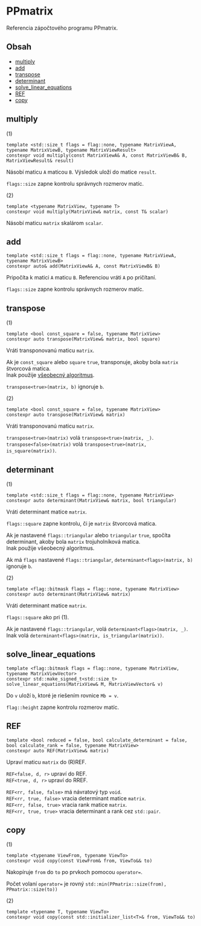 ﻿# PPmatrix

Referencia zápočtového programu PPmatrix.

## Obsah

* [multiply](#multiply)
* [add](#add)
* [transpose](#transpose)
* [determinant](#determinant)
* [solve_linear_equations](#solve_linear_equations)
* [REF](#REF)
* [copy](#copy)

## multiply

(1)

```
template <std::size_t flags = flag::none, typename MatrixViewA, typename MatrixViewB, typename MatrixViewResult>
constexpr void multiply(const MatrixViewA& A, const MatrixViewB& B, MatrixViewResult& result)
```

Násobí maticu `A` maticou `B`. Výsledok uloží do matice `result`.

`flags::size` zapne kontrolu správnych rozmerov matíc.

(2)

```
template <typename MatrixView, typename T>
constexpr void multiply(MatrixView& matrix, const T& scalar)
```

Násobí maticu `matrix` skalárom `scalar`.

## add

```
template <std::size_t flags = flag::none, typename MatrixViewA, typename MatrixViewB>
constexpr auto& add(MatrixViewA& A, const MatrixViewB& B)
```

Pripočíta k matici `A` maticu `B`. Referenciou vráti `A` po pričítaní.

`flags::size` zapne kontrolu správnych rozmerov matíc.

## transpose

(1)

```
template <bool const_square = false, typename MatrixView>
constexpr auto transpose(MatrixView& matrix, bool square)
```

Vráti transponovanú maticu `matrix`.

Ak je `const_square` alebo `square` `true`, transponuje, akoby bola `matrix` štvorcová matica.\
Inak použije [všeobecný algoritmus](https://www.geeksforgeeks.org/inplace-m-x-n-size-matrix-transpose).

`transpose<true>(matrix, b)` ignoruje `b`.

(2)

```
template <bool const_square = false, typename MatrixView>
constexpr auto transpose(MatrixView& matrix)
```

Vráti transponovanú maticu `matrix`.

`transpose<true>(matrix)` volá `transpose<true>(matrix, _)`.\
`transpose<false>(matrix)` volá `transpose<true>(matrix, is_square(matrix))`.

## determinant

(1)

```
template <std::size_t flags = flag::none, typename MatrixView>
constexpr auto determinant(MatrixView& matrix, bool triangular)
```

Vráti determinant matice `matrix`.

`flags::square` zapne kontrolu, či je `matrix` štvorcová matica.

Ak je nastavené `flags::triangular` alebo `triangular` `true`, spočíta determinant, akoby bola `matrix` trojuholníková matica.\
Inak použije všeobecný algoritmus.

Ak má `flags` nastavené `flags::triangular`, `determinant<flags>(matrix, b)` ignoruje `b`.

(2)

```
template <flag::bitmask flags = flag::none, typename MatrixView>
constexpr auto determinant(MatrixView& matrix)
```

Vráti determinant matice `matrix`.

`flags::square` ako pri (1).

Ak je nastavené `flags::triangular`, volá `determinant<flags>(matrix, _)`.\
Inak volá `determinant<flags>(matrix, is_triangular(matrix))`.

## solve_linear_equations

```
template <flag::bitmask flags = flag::none, typename MatrixView, typename MatrixViewVector>
constexpr std::make_signed_t<std::size_t> solve_linear_equations(MatrixView& M, MatrixViewVector& v)
```

Do `v` uloží `b`, ktoré je riešením rovnice `Mb = v`.

`flag::height` zapne kontrolu rozmerov matíc.

## REF

```
template <bool reduced = false, bool calculate_determinant = false, bool calculate_rank = false, typename MatrixView>
constexpr auto REF(MatrixView& matrix)
```

Upraví maticu `matrix` do (R)REF.

`REF<false, d, r>` upraví do REF.\
`REF<true, d, r>` upraví do RREF.

`REF<rr, false, false>` má návratový typ `void`.\
`REF<rr, true, false>` vracia determinant matice `matrix`.\
`REF<rr, false, true>` vracia rank matice `matrix`.\
`REF<rr, true, true>` vracia determinant a rank cez `std::pair`.

## copy

(1)

```
template <typename ViewFrom, typename ViewTo>
constexpr void copy(const ViewFrom& from, ViewTo&& to)
```

Nakopíruje `from` do `to` po prvkoch pomocou `operator=`.

Počet volaní `operator=` je rovný `std::min(PPmatrix::size(from), PPmatrix::size(to))`

(2)

```
template <typename T, typename ViewTo>
constexpr void copy(const std::initializer_list<T>& from, ViewTo&& to)
```